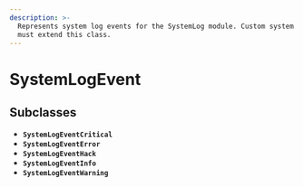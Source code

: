 ```yaml
---
description: >-
  Represents system log events for the SystemLog module. Custom system events
  must extend this class.
---
```


# SystemLogEvent

## Subclasses

* **`SystemLogEventCritical`**
* **`SystemLogEventError`**
* **`SystemLogEventHack`**
* **`SystemLogEventInfo`**
* **`SystemLogEventWarning`**

